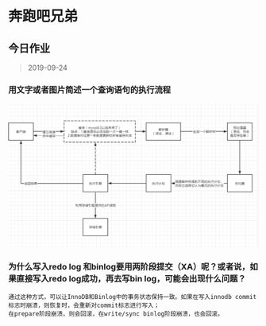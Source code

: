 # 奔跑吧兄弟

## 今日作业 

> 2019-09-24 

### 用文字或者图片简述一个查询语句的执行流程

![图片1](pic/mysql查询执行流程.png)
 

### 为什么写入redo log 和binlog要用两阶段提交（XA）呢？或者说，如果直接写入redo log成功，再去写bin log，可能会出现什么问题？
	通过这种方式，可以让InnoDB和Binlog中的事务状态保持一致。如果在写入innodb commit标志时崩溃，则恢复时，会重新对commit标志进行写入；
	在prepare阶段崩溃，则会回滚，在write/sync binlog阶段崩溃，也会回滚。
